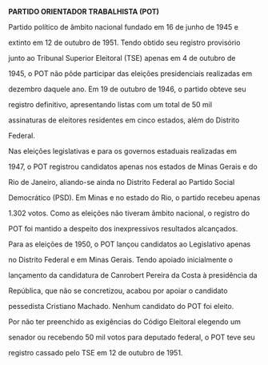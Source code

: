 **PARTIDO ORIENTADOR TRABALHISTA (POT)**



Partido político de âmbito nacional fundado em 16 de junho de 1945 e

extinto em 12 de outubro de 1951. Tendo obtido seu registro provisório

junto ao Tribunal Superior Eleitoral (TSE) apenas em 4 de outubro de

1945, o POT não pôde participar das eleições presidenciais realizadas em

dezembro daquele ano. Em 19 de outubro de 1946, o partido obteve seu

registro definitivo, apresentando listas com um total de 50 mil

assinaturas de eleitores residentes em cinco estados, além do Distrito

Federal.



Nas eleições legislativas e para os governos estaduais realizadas em

1947, o POT registrou candidatos apenas nos estados de Minas Gerais e do

Rio de Janeiro, aliando-se ainda no Distrito Federal ao Partido Social

Democrático (PSD). Em Minas e no estado do Rio, o partido recebeu apenas

1.302 votos. Como as eleições não tiveram âmbito nacional, o registro do

POT foi mantido a despeito dos inexpressivos resultados alcançados.



Para as eleições de 1950, o POT lançou candidatos ao Legislativo apenas

no Distrito Federal e em Minas Gerais. Tendo apoiado inicialmente o

lançamento da candidatura de Canrobert Pereira da Costa à presidência da

República, que não se concretizou, acabou por apoiar o candidato

pessedista Cristiano Machado. Nenhum candidato do POT foi eleito.



Por não ter preenchido as exigências do Código Eleitoral elegendo um

senador ou recebendo 50 mil votos para deputado federal, o POT teve seu

registro cassado pelo TSE em 12 de outubro de 1951.



